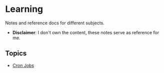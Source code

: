 # Learning

Notes and reference docs for different subjects.

- **Disclaimer**: I don't own the content, these notes serve as reference for me.

## Topics

- [Cron Jobs](./topics/README.md)
